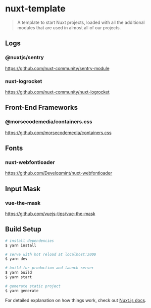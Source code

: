 # nuxt-template

> A template to start Nuxt projects, loaded with all the additional modules that are used in almost all of our projects.

## Logs
### @nuxtjs/sentry
https://github.com/nuxt-community/sentry-module

### nuxt-logrocket
https://github.com/nuxt-community/nuxt-logrocket

## Front-End Frameworks
### @morsecodemedia/containers.css
https://github.com/morsecodemedia/containers.css

## Fonts
### nuxt-webfontloader
https://github.com/Developmint/nuxt-webfontloader

## Input Mask
### vue-the-mask
https://github.com/vuejs-tips/vue-the-mask

## Build Setup

```bash
# install dependencies
$ yarn install

# serve with hot reload at localhost:3000
$ yarn dev

# build for production and launch server
$ yarn build
$ yarn start

# generate static project
$ yarn generate
```

For detailed explanation on how things work, check out [Nuxt.js docs](https://nuxtjs.org).
